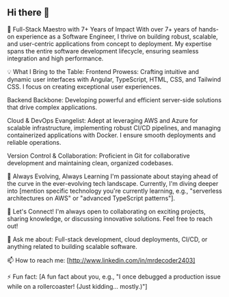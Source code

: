 ## Hi there 👋

<!--
**mrdecoder2403/mrdecoder2403** is a ✨ _special_ ✨ repository because its `README.md` (this file) appears on your GitHub profile.

Here are some ideas to get you started:

- 🔭 I’m currently working on ...
- 🌱 I’m currently learning ...
- 👯 I’m looking to collaborate on ...
- 🤔 I’m looking for help with ...
- 💬 Ask me about ...
- 📫 How to reach me: ...
- 😄 Pronouns: ...
- ⚡ Fun fact: ...
-->
🚀 Full-Stack Maestro with 7+ Years of Impact
With over 7+ years of hands-on experience as a Software Engineer, I thrive on building robust, scalable, and user-centric applications from concept to deployment. My expertise spans the entire software development lifecycle, ensuring seamless integration and high performance.

💡 What I Bring to the Table:
Frontend Prowess: Crafting intuitive and dynamic user interfaces with Angular, TypeScript, HTML, CSS, and Tailwind CSS. I focus on creating exceptional user experiences.

Backend Backbone: Developing powerful and efficient server-side solutions that drive complex applications.

Cloud & DevOps Evangelist: Adept at leveraging AWS and Azure for scalable infrastructure, implementing robust CI/CD pipelines, and managing containerized applications with Docker. I ensure smooth deployments and reliable operations.

Version Control & Collaboration: Proficient in Git for collaborative development and maintaining clean, organized codebases.

🌱 Always Evolving, Always Learning
I'm passionate about staying ahead of the curve in the ever-evolving tech landscape. Currently, I'm diving deeper into [mention specific technology you're currently learning, e.g., "serverless architectures on AWS" or "advanced TypeScript patterns"].

🤝 Let's Connect!
I'm always open to collaborating on exciting projects, sharing knowledge, or discussing innovative solutions. Feel free to reach out!

💬 Ask me about: Full-stack development, cloud deployments, CI/CD, or anything related to building scalable software.

📫 How to reach me: [http://www.linkedin.com/in/mrdecoder2403]

⚡ Fun fact: [A fun fact about you, e.g., "I once debugged a production issue while on a rollercoaster! (Just kidding... mostly.)"]
